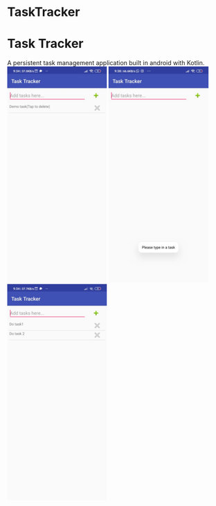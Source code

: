 # TaskTracker
<h1>Task Tracker</h1>
A persistent task management application built in android with Kotlin.
<div><img src="./images/img3.jpeg" height="500px"></img>
<img src="./images/img2.jpeg" height=500px></img>
<img src="./images/img1.jpeg" height=500px></img>
</div>
